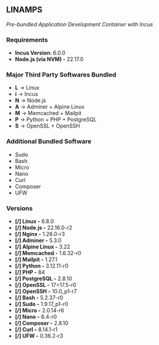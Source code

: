 ## **LINAMPS**

_Pre-bundled Application Development Container with Incus_

### **Requirements**

*   **Incus Version**: 6.0.0
*   **Node.js (via NVM) -** 22.17.0

### **Major Third Party Softwares Bundled**

*   **L** → Linux
*   **i** → Incus
*   **N** → Node.js
*   **A** → Adminer + Alpine Linux
*   **M** → Memcached + Mailpit
*   **P** → Python + PHP + PostgreSQL
*   **S** → OpenSSL + OpenSSH

### **Additional Bundled Software**

*   Sudo
*   Bash
*   Micro
*   Nano
*   Curl
*   Composer
*   UFW

### **Versions**

*   **\[/\] Linux -** 6.8.0
*   **\[/\] Node.js -** 22.16.0-r2
*   **\[/\] Nginx -** 1.28.0-r3
*   **\[/\] Adminer -** 5.3.0
*   **\[/\] Alpine Linux -** 3.22
*   **\[/\] Memcached -** 1.6.32-r0
*   **\[/\] Mailpit -** 1.27.1
*   **\[/\] Python -** 3.12.11-r0
*   **\[/\] PHP -** 84
*   **\[/\] PostgreSQL -** 2.8.10
*   **\[/\] OpenSSL -** 17=17.5-r0
*   **\[/\] OpenSSH -** 10.0\_p1-r7
*   **\[/\] Bash -** 5.2.37-r0
*   **\[/\] Sudo -** 1.9.17\_p1-r0
*   **\[/\] Micro -** 2.0.14-r6
*   **\[/\] Nano -** 8.4-r0
*   **\[/\] Composer -** 2.8.10
*   **\[/\] Curl -** 8.14.1-r1
*   **\[/\] UFW -** 0.36.2-r3